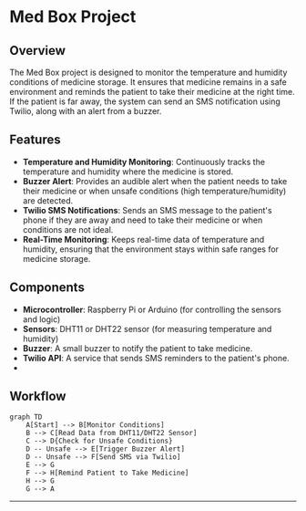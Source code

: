 # Med Box Project

## Overview
The Med Box project is designed to monitor the temperature and humidity conditions of medicine storage. It ensures that medicine remains in a safe environment and reminds the patient to take their medicine at the right time. If the patient is far away, the system can send an SMS notification using Twilio, along with an alert from a buzzer.

## Features
- **Temperature and Humidity Monitoring**: Continuously tracks the temperature and humidity where the medicine is stored.
- **Buzzer Alert**: Provides an audible alert when the patient needs to take their medicine or when unsafe conditions (high temperature/humidity) are detected.
- **Twilio SMS Notifications**: Sends an SMS message to the patient's phone if they are away and need to take their medicine or when conditions are not ideal.
- **Real-Time Monitoring**: Keeps real-time data of temperature and humidity, ensuring that the environment stays within safe ranges for medicine storage.

## Components
- **Microcontroller**: Raspberry Pi or Arduino (for controlling the sensors and logic)
- **Sensors**: DHT11 or DHT22 sensor (for measuring temperature and humidity)
- **Buzzer**: A small buzzer to notify the patient to take medicine.
- **Twilio API**: A service that sends SMS reminders to the patient's phone.
- 
## Workflow
```mermaid
graph TD
    A[Start] --> B[Monitor Conditions]
    B --> C[Read Data from DHT11/DHT22 Sensor]
    C --> D{Check for Unsafe Conditions}
    D -- Unsafe --> E[Trigger Buzzer Alert]
    D -- Unsafe --> F[Send SMS via Twilio]
    E --> G
    F --> H[Remind Patient to Take Medicine]
    H --> G
    G --> A
```

---

